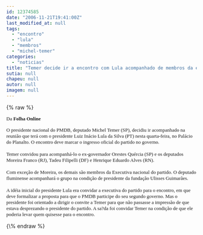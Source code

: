 ```yaml
---
id: 12374585
date: "2006-11-21T19:41:00Z"
last_modified_at: null
tags:
  - "encontro"
  - "lula"
  - "membros"
  - "michel-temer"
categories:
  - "noticias"
title: "Temer decide ir a encontro com Lula acompanhado de membros da executiva "
sutia: null
chapeu: null
autor: null
imagem: null
---
```

{\% raw %}
<p><P><FONT size=2><FONT face=Verdana>Da <B>Folha Online</P></B></FONT></p>
<p><P><FONT face=Verdana>O presidente nacional do PMDB, deputado Michel Temer (SP), decidiu ir acompanhado na reunião que terá com o presidente Luiz Inácio Lula da Silva (PT) nesta quarta-feira, no Palácio do Planalto. O encontro deve marcar o ingresso oficial do partido no governo.<BR><BR>Temer convidou para acompanhá-lo o ex-governador Orestes Quércia (SP) e os deputados Moreira Franco (RJ), Tadeu Filipelli (DF) e Henrique Eduardo Alves (RN).<BR><BR>Com exceção de Moreira, os demais são membros da Executiva nacional do partido. O deputado fluminense acompanhará o grupo na condição de presidente da fundação Ulisses Guimarães.<BR><BR>A idéia inicial do presidente Lula era convidar a executiva do partido para o encontro, em que deve formalizar a proposta para que o PMDB participe do seu segundo governo. Mas o presidente foi orientado a dirigir o convite a Temer para que não passasse a impressão de que estava desprezando o presidente do partido. A sa?da foi convidar Temer na condição de que ele poderia levar quem quisesse para o encontro.</FONT></P></FONT> </p>
{\% endraw %}